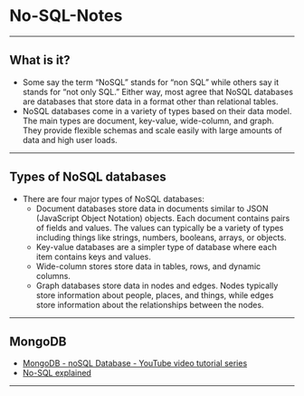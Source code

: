# No-SQL-Notes
***

## What is it?
- Some say the term “NoSQL” stands for “non SQL” while others say it stands for “not only SQL.” Either way, most agree that NoSQL databases are databases that store data in a format other than relational tables.
- NoSQL databases come in a variety of types based on their data model. The main types are document, key-value, wide-column, and graph. They provide flexible schemas and scale easily with large amounts of data and high user loads.
***

## Types of NoSQL databases
- There are four major types of NoSQL databases:
  - Document databases store data in documents similar to JSON (JavaScript Object Notation) objects. Each document contains pairs of fields and values. The values can typically be a variety of types including things like strings, numbers, booleans, arrays, or objects.
  - Key-value databases are a simpler type of database where each item contains keys and values.
  - Wide-column stores store data in tables, rows, and dynamic columns.
  - Graph databases store data in nodes and edges. Nodes typically store information about people, places, and things, while edges store information about the relationships between the nodes.
***

## MongoDB
- [MongoDB - noSQL Database - YouTube video tutorial series](https://www.youtube.com/playlist?list=PLLAZ4kZ9dFpOFJ9JcVW9u4PlSWO-VFoao)
- [No-SQL explained](https://www.mongodb.com/nosql-explained)
***
